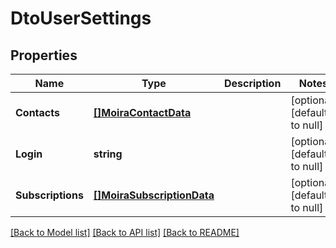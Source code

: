 # DtoUserSettings

## Properties
Name | Type | Description | Notes
------------ | ------------- | ------------- | -------------
**Contacts** | [**[]MoiraContactData**](moira.ContactData.md) |  | [optional] [default to null]
**Login** | **string** |  | [optional] [default to null]
**Subscriptions** | [**[]MoiraSubscriptionData**](moira.SubscriptionData.md) |  | [optional] [default to null]

[[Back to Model list]](../README.md#documentation-for-models) [[Back to API list]](../README.md#documentation-for-api-endpoints) [[Back to README]](../README.md)

